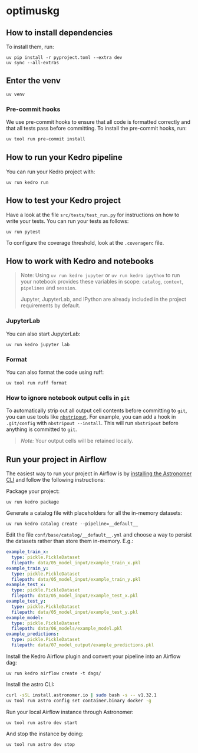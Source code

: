 # optimuskg

## How to install dependencies

To install them, run:

```
uv pip install -r pyproject.toml --extra dev
uv sync --all-extras
```

## Enter the venv
```
uv venv
```

### Pre-commit hooks

We use pre-commit hooks to ensure that all code is formatted correctly and that all tests pass before committing. To install the pre-commit hooks, run:

```bash
uv tool run pre-commit install
```

## How to run your Kedro pipeline

You can run your Kedro project with:

```
uv run kedro run
```

## How to test your Kedro project

Have a look at the file `src/tests/test_run.py` for instructions on how to write your tests. You can run your tests as follows:

```
uv run pytest
```

To configure the coverage threshold, look at the `.coveragerc` file.

## How to work with Kedro and notebooks

> Note: Using `uv run kedro jupyter` or `uv run kedro ipython` to run your notebook provides these variables in scope: `catalog`, `context`, `pipelines` and `session`.
>
> Jupyter, JupyterLab, and IPython are already included in the project requirements by default.

### JupyterLab
You can also start JupyterLab:

```
uv run kedro jupyter lab
```

### Format
You can also format the code using ruff:

```
uv tool run ruff format
```

### How to ignore notebook output cells in `git`
To automatically strip out all output cell contents before committing to `git`, you can use tools like [`nbstripout`](https://github.com/kynan/nbstripout). For example, you can add a hook in `.git/config` with `nbstripout --install`. This will run `nbstripout` before anything is committed to `git`.

> *Note:* Your output cells will be retained locally.

## Run your project in Airflow

The easiest way to run your project in Airflow is by [installing the Astronomer CLI](https://www.astronomer.io/docs/cloud/stable/get-started/quickstart#step-4-install-the-astronomer-cli)
and follow the following instructions:

Package your project:
```shell
uv run kedro package
```

Generate a catalog file with placeholders for all the in-memory datasets:
```shell
uv run kedro catalog create --pipeline=__default__
```

Edit the file `conf/base/catalog/__default__.yml` and choose a way to 
persist the datasets rather than store them in-memory. E.g.:
```yaml
example_train_x:
  type: pickle.PickleDataset
  filepath: data/05_model_input/example_train_x.pkl
example_train_y:
  type: pickle.PickleDataset
  filepath: data/05_model_input/example_train_y.pkl
example_test_x:
  type: pickle.PickleDataset
  filepath: data/05_model_input/example_test_x.pkl
example_test_y:
  type: pickle.PickleDataset
  filepath: data/05_model_input/example_test_y.pkl
example_model:
  type: pickle.PickleDataset
  filepath: data/06_models/example_model.pkl
example_predictions:
  type: pickle.PickleDataset
  filepath: data/07_model_output/example_predictions.pkl
```

Install the Kedro Airflow plugin and convert your pipeline into an Airflow dag:
```shell
uv run kedro airflow create -t dags/
```

Install the astro CLI:
```bash
curl -sSL install.astronomer.io | sudo bash -s -- v1.32.1
uv tool run astro config set container.binary docker -g
```

Run your local Airflow instance through Astronomer:
```shell
uv tool run astro dev start
```

And stop the instance by doing:
```shell
uv tool run astro dev stop
```